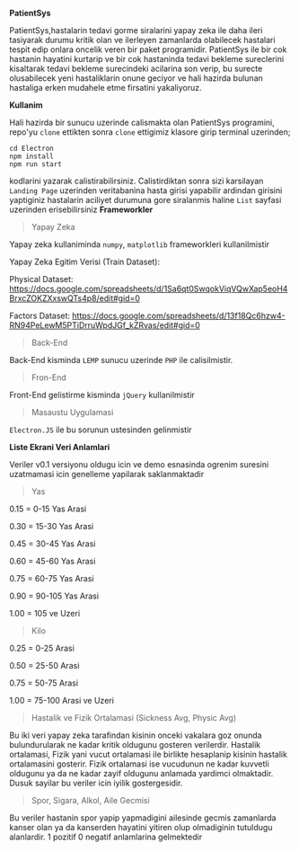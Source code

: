**PatientSys**

PatientSys,hastalarin tedavi gorme siralarini yapay zeka ile daha ileri tasiyarak durumu kritik olan ve ilerleyen zamanlarda olabilecek hastalari tespit edip onlara oncelik veren bir paket programidir. PatientSys ile bir cok hastanin hayatini kurtarip ve bir cok hastaninda tedavi bekleme sureclerini kisaltarak tedavi bekleme surecindeki acilarina son verip, bu surecte olusabilecek yeni hastaliklarin onune geciyor ve hali hazirda bulunan hastaliga erken mudahele etme firsatini yakaliyoruz.

**Kullanim**

Hali hazirda bir sunucu uzerinde calismakta olan PatientSys programini, repo'yu `clone` ettikten sonra `clone` ettigimiz klasore girip terminal uzerinden;
```
cd Electron
npm install
npm run start
```
kodlarini yazarak calistirabilirsiniz. Calistirdiktan sonra sizi karsilayan `Landing Page` uzerinden veritabanina hasta girisi yapabilir ardindan girisini yaptiginiz hastalarin aciliyet durumuna gore siralanmis haline `List` sayfasi uzerinden erisebilirsiniz
**Frameworkler**

>Yapay Zeka

Yapay zeka kullaniminda `numpy`, `matplotlib` frameworkleri kullanilmistir

Yapay Zeka Egitim Verisi (Train Dataset): 

Physical Dataset: https://docs.google.com/spreadsheets/d/1Sa6qt0SwqokViqVQwXap5eoH4BrxcZOKZXxswQTs4p8/edit#gid=0

Factors Dataset: https://docs.google.com/spreadsheets/d/13f18Qc6hzw4-RN94PeLewM5PTiDrruWpdJGf_kZRvas/edit#gid=0


>Back-End

Back-End kisminda `LEMP` sunucu uzerinde `PHP` ile calisilmistir.
>Fron-End

Front-End gelistirme kisminda `jQuery` kullanilmistir
>Masaustu Uygulamasi

`Electron.JS` ile bu sorunun ustesinden gelinmistir

**Liste Ekrani Veri Anlamlari**

Veriler v0.1 versiyonu oldugu icin ve demo esnasinda ogrenim suresini uzatmamasi icin genelleme yapilarak saklanmaktadir

>Yas

0.15 = 0-15 Yas Arasi     

0.30 = 15-30 Yas Arasi

0.45 = 30-45 Yas Arasi

0.60 = 45-60 Yas Arasi

0.75 = 60-75 Yas Arasi

0.90 = 90-105 Yas Arasi

1.00 = 105 ve Uzeri


>Kilo

0.25 = 0-25 Arasi

0.50 = 25-50 Arasi

0.75 = 50-75 Arasi

1.00 = 75-100 Arasi ve Uzeri


>Hastalik ve Fizik Ortalamasi (Sickness Avg, Physic Avg)

Bu iki veri yapay zeka tarafindan kisinin onceki vakalara goz onunda bulundurularak ne kadar kritik oldugunu gosteren verilerdir. Hastalik ortalamasi, Fizik yani vucut ortalamasi ile birlikte hesaplanip kisinin hastalik ortalamasini gosterir. Fizik ortalamasi ise vucudunun ne kadar kuvvetli oldugunu ya da ne kadar zayif oldugunu anlamada yardimci olmaktadir. Dusuk sayilar bu veriler icin iyilik gostergesidir. 


>Spor, Sigara, Alkol, Aile Gecmisi

Bu veriler hastanin spor yapip yapmadigini ailesinde gecmis zamanlarda kanser olan ya da kanserden hayatini yitiren olup olmadiginin tutuldugu alanlardir. 1 pozitif 0 negatif anlamlarina gelmektedir



